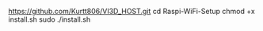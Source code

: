 https://github.com/Kurtt806/VI3D_HOST.git
cd Raspi-WiFi-Setup
chmod +x install.sh
sudo ./install.sh

